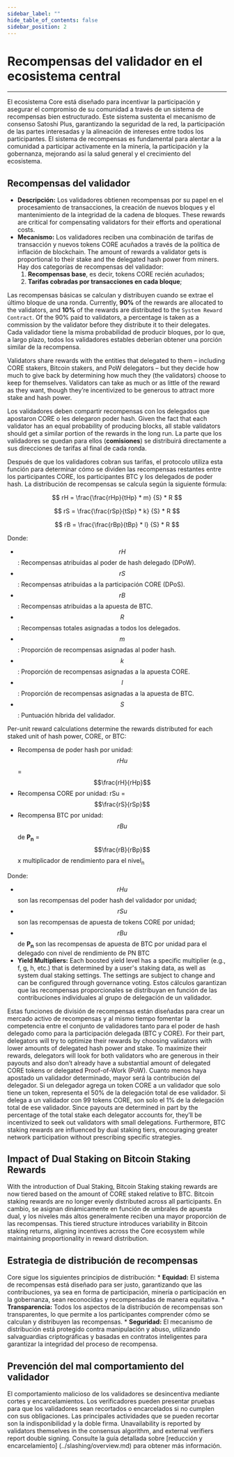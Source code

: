 ```yaml
---
sidebar_label: ""
hide_table_of_contents: false
sidebar_position: 2
---
```


# Recompensas del validador en el ecosistema central

---

El ecosistema Core está diseñado para incentivar la participación y asegurar el compromiso de su comunidad a través de un sistema de recompensas bien estructurado. Este sistema sustenta el mecanismo de consenso Satoshi Plus, garantizando la seguridad de la red, la participación de las partes interesadas y la alineación de intereses entre todos los participantes. El sistema de recompensas es fundamental para alentar a la comunidad a participar activamente en la minería, la participación y la gobernanza, mejorando así la salud general y el crecimiento del ecosistema.

## Recompensas del validador

- **Descripción:** Los validadores obtienen recompensas por su papel en el procesamiento de transacciones, la creación de nuevos bloques y el mantenimiento de la integridad de la cadena de bloques. These rewards are critical for compensating validators for their efforts and operational costs.
- **Mecanismo:** Los validadores reciben una combinación de tarifas de transacción y nuevos tokens CORE acuñados a través de la política de inflación de blockchain. The amount of rewards a validator gets is proportional to their stake and the delegated hash power from miners. Hay dos categorías de recompensas del validador:
    1. **Recompensas base**, es decir, tokens CORE recién acuñados;
    2. **Tarifas cobradas por transacciones en cada bloque**;

Las recompensas básicas se calculan y distribuyen cuando se extrae el último bloque de una ronda. Currently, **90%** of the rewards are allocated to the validators, and **10%** of the rewards are distributed to the `System Reward Contract`. Of the 90% paid to validators, a percentage is taken as a commission by the validator before they distribute it to their delegates. Cada validador tiene la misma probabilidad de producir bloques, por lo que, a largo plazo, todos los validadores estables deberían obtener una porción similar de la recompensa.

Validators share rewards with the entities that delegated to them – including CORE stakers, Bitcoin stakers, and PoW delegators – but they decide how much to give back by determining how much they (the validators) choose to keep for themselves. Validators can take as much or as little of the reward as they want, though they’re incentivized to be generous to attract more stake and hash power.

Los validadores deben compartir recompensas con los delegados que apostaron CORE o les delegaron poder hash. Given the fact that each validator has an equal probability of producing blocks, all stable validators should get a similar portion of the rewards in the long run. La parte que los validadores se quedan para ellos (**comisiones**) se distribuirá directamente a sus direcciones de tarifas al final de cada ronda.

Después de que los validadores cobran sus tarifas, el protocolo utiliza esta función para determinar cómo se dividen las recompensas restantes entre los participantes CORE, los participantes BTC y los delegados de poder hash. La distribución de recompensas se calcula según la siguiente fórmula:

$$
    rH = \frac{\frac{rHp}{tHp} * m} {S} * R
$$

$$
    rS = \frac{\frac{rSp}{tSp} * k} {S} * R
$$

$$
    rB = \frac{\frac{rBp}{tBp} * l} {S} * R
$$

Donde:

- $$rH$$: Recompensas atribuidas al poder de hash delegado (DPoW).
- $$rS$$: Recompensas atribuidas a la participación CORE (DPoS).
- $$rB$$: Recompensas atribuidas a la apuesta de BTC.
- $$R$$: Recompensas totales asignadas a todos los delegados.
- $$m$$: Proporción de recompensas asignadas al poder hash.
- $$k$$: Proporción de recompensas asignadas a la apuesta CORE.
- $$l$$: Proporción de recompensas asignadas a la apuesta de BTC.
- $$S$$: Puntuación híbrida del validador.

Per-unit reward calculations determine the rewards distributed for each staked unit of hash power, CORE, or BTC:

- Recompensa de poder hash por unidad: $$rHu$$ = $$\frac{rH}{rHp}$$
- Recompensa CORE por unidad: rSu = $$\frac{rS}{rSp}$$
- Recompensa BTC por unidad: $$rBu$$ de **P<sub>n</sub>** = $$\frac{rB}{rBp}$$ x multiplicador de rendimiento para el nivel<sub>n</sub>

Donde:

- $$rHu$$ son las recompensas del poder hash del validador por unidad;
- $$rSu$$ son las recompensas de apuesta de tokens CORE por unidad;
- $$rBu$$ de **P<sub>n</sub>** son las recompensas de apuesta de BTC por unidad para el delegado con nivel de rendimiento de PN BTC
- **Yield Multipliers:** Each boosted yield level has a specific multiplier (e.g., f, g, h, etc.) that is determined by a user's staking data, as well as system dual staking settings. The settings are subject to change and can be configured through governance voting. Estos cálculos garantizan que las recompensas proporcionales se distribuyan en función de las contribuciones individuales al grupo de delegación de un validador.

Estas funciones de división de recompensas están diseñadas para crear un mercado activo de recompensas y al mismo tiempo fomentar la competencia entre el conjunto de validadores tanto para el poder de hash delegado como para la participación delegada (BTC y CORE). For their part, delegators will try to optimize their rewards by choosing validators with lower amounts of delegated hash power and stake. To maximize their rewards, delegators will look for both validators who are generous in their payouts and also don’t already have a substantial amount of delegated CORE tokens or delegated Proof-of-Work (PoW). Cuanto menos haya apostado un validador determinado, mayor será la contribución del delegador. Si un delegador agrega un token CORE a un validador que solo tiene un token, representa el 50% de la delegación total de ese validador. Si delega a un validador con 99 tokens CORE, son solo el 1% de la delegación total de ese validador. Since payouts are determined in part by the percentage of the total stake each delegator accounts for, they’ll be incentivized to seek out validators with small delegations. Furthermore, BTC staking rewards are influenced by dual staking tiers, encouraging greater network participation without prescribing specific strategies.

## Impact of Dual Staking on Bitcoin Staking Rewards

With the introduction of Dual Staking, Bitcoin Staking staking rewards are now tiered based on the amount of CORE staked relative to BTC. Bitcoin staking rewards are no longer evenly distributed across all participants. En cambio, se asignan dinámicamente en función de umbrales de apuesta dual, y los niveles más altos generalmente reciben una mayor proporción de las recompensas. This tiered structure introduces variability in Bitcoin staking returns, aligning incentives across the Core ecosystem while maintaining proportionality in reward distribution.

## Estrategia de distribución de recompensas

Core sigue los siguientes principios de distribución:
\* **Equidad:** El sistema de recompensas está diseñado para ser justo, garantizando que las contribuciones, ya sea en forma de participación, minería o participación en la gobernanza, sean reconocidas y recompensadas de manera equitativa.
\* **Transparencia:** Todos los aspectos de la distribución de recompensas son transparentes, lo que permite a los participantes comprender cómo se calculan y distribuyen las recompensas.
\* **Seguridad:** El mecanismo de distribución está protegido contra manipulación y abuso, utilizando salvaguardias criptográficas y basadas en contratos inteligentes para garantizar la integridad del proceso de recompensa.

## Prevención del mal comportamiento del validador

El comportamiento malicioso de los validadores se desincentiva mediante cortes y encarcelamientos. Los verificadores pueden presentar pruebas para que los validadores sean recortados o encarcelados si no cumplen con sus obligaciones. Las principales actividades que se pueden recortar son la indisponibilidad y la doble firma. Unavailability is reported by validators themselves in the consensus algorithm, and external verifiers report double signing. Consulte la guía detallada sobre [reducción y encarcelamiento] (../slashing/overview.md) para obtener más información.
